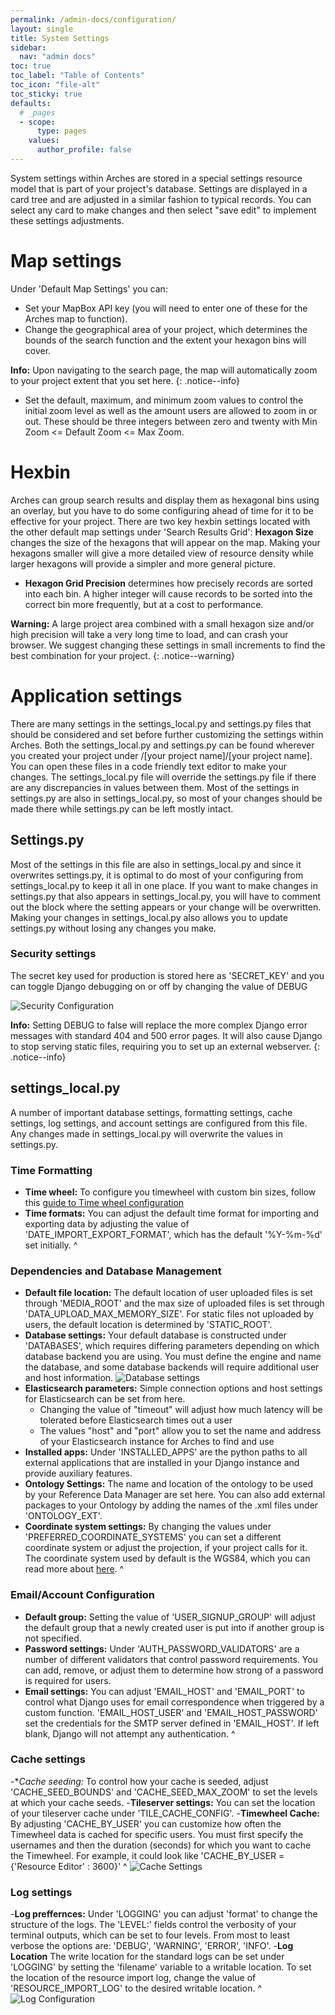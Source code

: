 ```yaml
---
permalink: /admin-docs/configuration/
layout: single
title: System Settings
sidebar:
  nav: "admin docs"
toc: true
toc_label: "Table of Contents"
toc_icon: "file-alt"
toc_sticky: true
defaults:
  # _pages
  - scope:
      type: pages
    values:
      author_profile: false
---  
```

System settings within Arches are stored in a special settings resource model that is part of your project's database. Settings are displayed in a card tree and are adjusted in a similar fashion to typical records. You can select any card to make changes and then select "save edit" to implement these settings adjustments.
# Map settings

Under 'Default Map Settings' you can:
* Set your MapBox API key (you will need to enter one of these for the Arches map to function).
* Change the geographical area of your project, which determines the bounds of the search function and the extent your hexagon bins will cover.

**Info:** Upon navigating to the search page, the map will automatically zoom to your project extent that you set here.
{: .notice--info}
* Set the default, maximum, and minimum zoom values to control the initial zoom level as well as the amount users are allowed to zoom in or out. These should be three integers between zero and twenty with  Min Zoom <= Default Zoom <= Max Zoom.

# Hexbin
Arches can group search results and display them as hexagonal bins using an overlay, but you have to do some configuring ahead of time for it to be effective for your project. There are two key hexbin settings located with the other default map settings under 'Search Results Grid':
**Hexagon Size** changes the size of the hexagons that will appear on the map. Making your hexagons smaller will give a more detailed view of resource density while larger hexagons will provide a simpler and more general picture.
* **Hexagon Grid Precision** determines how precisely records are sorted into each bin. A higher integer will cause records to be sorted into the correct bin more frequently, but at a cost to performance.

**Warning:** A large project area combined with a small hexagon size and/or high precision will take a very long time to load, and can crash your browser. We suggest changing these settings in small increments to find the best combination for your project.
{: .notice--warning}

# Application settings
There are many settings in the settings_local.py and settings.py files that should be considered and set before further customizing the settings within Arches. Both the settings_local.py and settings.py can be found wherever you created your project under /[your  project name]/[your project name]. You can open these files in a code friendly text editor to make your changes. The settings_local.py file will override the settings.py file if there are any discrepancies in values between them. Most of the settings in settings.py are also in settings_local.py, so most of your changes should be made there while settings.py can be left mostly intact.

## Settings.py
Most of the settings in this file are also in settings_local.py and since it overwrites settings.py, it is optimal to do most of your configuring from settings_local.py to keep it all in one place. If you want to make changes in settings.py that also appears in settings_local.py, you will have to comment out the block where the setting appears or your change will be overwritten. Making your changes in settings_local.py also allows you to update settings.py without losing any changes you make.

### Security settings
The secret key used for production is stored here as 'SECRET_KEY' and you can toggle Django debugging on or off by changing the value of DEBUG

![Security Configuration]({{site.url}}/assets/images/securitySettings.PNG)

**Info:** Setting DEBUG to false will replace the more complex Django error messages with standard 404 and 500 error pages. It will also cause Django to stop serving static files, requiring you to set up an external webserver.
{: .notice--info}

## settings_local.py
A number of important database settings, formatting settings, cache settings, log settings, and account settings are configured from this file. Any changes made in settings_local.py will overwrite the values in settings.py.
### Time Formatting
- **Time wheel:** To configure you timewheel with custom bin sizes, follow this [guide to Time wheel configuration](https://arches.readthedocs.io/en/stable/additional-configuration/#time-wheel-configuration)
- **Time formats:** You can adjust the default time format for importing and exporting data by adjusting the value of 'DATE_IMPORT_EXPORT_FORMAT', which has the default '%Y-%m-%d' set initially.
^
### Dependencies and Database Management
- **Default file location:** The default location of user uploaded files is set through 'MEDIA_ROOT' and the max size of uploaded files is set through 'DATA_UPLOAD_MAX_MEMORY_SIZE'. For static files not uploaded by users, the default location is determined by 'STATIC_ROOT'.
- **Database settings:** Your default database is constructed under 'DATABASES', which requires differing parameters depending on which database backend you are using. You must define the engine and name the database, and some database backends will require additional user and host information.
![Database settings]({{site.url}}/assets/images/databaseSettigns.PNG)
- **Elasticsearch parameters:** Simple connection options and host settings for Elasticsearch can be set from here.
    - Changing the value of "timeout" will adjust how much latency will be tolerated before Elasticsearch times out a user
    - The values "host" and "port" allow you to set the name and address of your Elasticsearch instance for Arches to find and use
- **Installed apps:** Under 'INSTALLED_APPS' are the python paths to all external applications that are installed in your Django instance and provide auxiliary features.
- **Ontology Settings:** The name and location of the ontology to be used by your Reference Data Manager are set here. You can also add external packages to your Ontology by adding the names of the .xml files under 'ONTOLOGY_EXT'.
- **Coordinate system settings:** By changing the values under 'PREFERRED_COORDINATE_SYSTEMS' you can set a different coordinate system or adjust the projection, if your project calls for it. The coordinate system used by default is the WGS84, which  you can read more about [here](https://en.wikipedia.org/wiki/World_Geodetic_System).
^
### Email/Account Configuration
- **Default group:** Setting the value of 'USER_SIGNUP_GROUP' will adjust the default group that a newly created user is put into if another group is not specified.
- **Password settings:** Under 'AUTH_PASSWORD_VALIDATORS' are a number of different validators that control password requirements. You can add, remove, or adjust them to determine how strong of a password is required for users.
- **Email settings:** You can adjust 'EMAIL_HOST' and 'EMAIL_PORT' to control what Django uses for email correspondence when triggered by a custom function. 'EMAIL_HOST_USER' and 'EMAIL_HOST_PASSWORD' set the credentials for the SMTP server defined in 'EMAIL_HOST'. If left blank, Django will not attempt any authentication.
^
### Cache settings
-**Cache seeding:* To control how your cache is seeded, adjust 'CACHE_SEED_BOUNDS' and 'CACHE_SEED_MAX_ZOOM' to set the levels at which your cache seeds.
-**Tileserver settings:** You can set the location of your tileserver cache under 'TILE_CACHE_CONFIG'.
-**Timewheel Cache:** By adjusting 'CACHE_BY_USER' you can customize how often the Timewheel data is cached for specific users. You must first specify the usernames and then the duration (seconds) for which you want to cache the Timewheel. For example, it could look like 'CACHE_BY_USER = {'Resource Editor' : 3600}'
^
![Cache Settings]({{site.url}}/assets/images/cacheSettings.png)

### Log settings
-**Log preffernces:**
Under 'LOGGING' you can adjust 'format' to change the structure of the logs. The 'LEVEL:' fields control the verbosity of your terminal outputs, which can be set to four levels. From most to least verbose the options are: 'DEBUG', 'WARNING', 'ERROR', 'INFO'.
-**Log Location**
The write location for the standard logs can be set under 'LOGGING' by setting the 'filename' variable to a writable location. To set the location of the resource import log, change the value of 'RESOURCE_IMPORT_LOG' to the desired writable location.
^
![Log Configuration]({{site.url}}/assets/images/logSettings.PNG)
